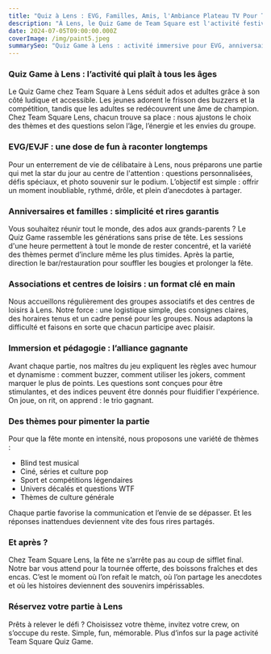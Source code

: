 ```yaml
---
title: "Quiz à Lens : EVG, Familles, Amis, l'Ambiance Plateau TV Pour Tous !"
description: "À Lens, le Quiz Game de Team Square est l'activité festive et immersive pour tous les âges. Questions fun, buzzers et accueil chaleureux garantis."
date: 2024-07-05T09:00:00.000Z
coverImage: /img/paint5.jpeg
summarySeo: "Quiz Game à Lens : activité immersive pour EVG, anniversaires, familles. Tournée offerte, code TS20, bar/restauration, expériences sur mesure."
---
```


### Quiz Game à Lens : l’activité qui plaît à tous les âges

Le Quiz Game chez Team Square à Lens séduit ados et adultes grâce à son côté ludique et accessible. Les jeunes adorent le frisson des buzzers et la compétition, tandis que les adultes se redécouvrent une âme de champion. Chez Team Square Lens, chacun trouve sa place : nous ajustons le choix des thèmes et des questions selon l’âge, l’énergie et les envies du groupe.

### EVG/EVJF : une dose de fun à raconter longtemps

Pour un enterrement de vie de célibataire à Lens, nous préparons une partie qui met la star du jour au centre de l'attention : questions personnalisées, défis spéciaux, et photo souvenir sur le podium. L’objectif est simple : offrir un moment inoubliable, rythmé, drôle, et plein d’anecdotes à partager.

### Anniversaires et familles : simplicité et rires garantis

Vous souhaitez réunir tout le monde, des ados aux grands-parents ? Le Quiz Game rassemble les générations sans prise de tête. Les sessions d'une heure permettent à tout le monde de rester concentré, et la variété des thèmes permet d’inclure même les plus timides. Après la partie, direction le bar/restauration pour souffler les bougies et prolonger la fête.

### Associations et centres de loisirs : un format clé en main

Nous accueillons régulièrement des groupes associatifs et des centres de loisirs à Lens. Notre force : une logistique simple, des consignes claires, des horaires tenus et un cadre pensé pour les groupes. Nous adaptons la difficulté et faisons en sorte que chacun participe avec plaisir.

### Immersion et pédagogie : l’alliance gagnante

Avant chaque partie, nos maîtres du jeu expliquent les règles avec humour et dynamisme : comment buzzer, comment utiliser les jokers, comment marquer le plus de points. Les questions sont conçues pour être stimulantes, et des indices peuvent être donnés pour fluidifier l'expérience. On joue, on rit, on apprend : le trio gagnant.

### Des thèmes pour pimenter la partie

Pour que la fête monte en intensité, nous proposons une variété de thèmes :

-   Blind test musical
-   Ciné, séries et culture pop
-   Sport et compétitions légendaires
-   Univers décalés et questions WTF
-   Thèmes de culture générale

Chaque partie favorise la communication et l’envie de se dépasser. Et les réponses inattendues deviennent vite des fous rires partagés.

### Et après ?

Chez Team Square Lens, la fête ne s’arrête pas au coup de sifflet final. Notre bar vous attend pour la tournée offerte, des boissons fraîches et des encas. C’est le moment où l’on refait le match, où l’on partage les anecdotes et où les histoires deviennent des souvenirs impérissables.

### Réservez votre partie à Lens

Prêts à relever le défi ? Choisissez votre thème, invitez votre crew, on s’occupe du reste. Simple, fun, mémorable. Plus d’infos sur la page activité Team Square Quiz Game.
